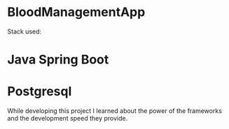 # BloodManagementApp
 Stack used: 
# Java Spring Boot
# Postgresql
While developing this project I learned about the power of the frameworks and the development speed they provide.